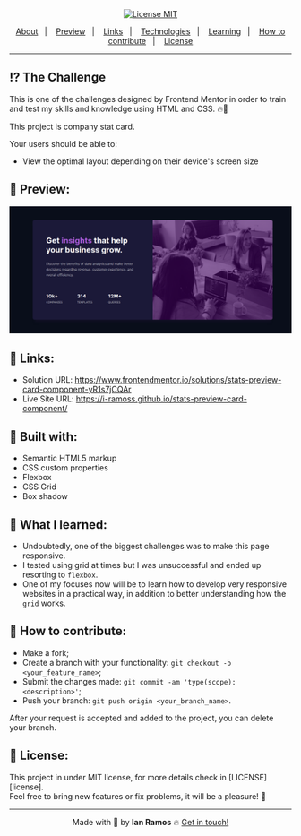 <div align="center">
  <a href="https://opensource.org/licenses/MIT"><img alt="License MIT" src="https://img.shields.io/badge/license-MIT-brightgreen"></a>
</div>

<p align="center">
  <a href="#interrobang-the-challenge">About</a>&nbsp;&nbsp;&nbsp;|&nbsp;&nbsp;&nbsp;
  <a href="#confetti_ball-preview">Preview</a>&nbsp;&nbsp;&nbsp;|&nbsp;&nbsp;&nbsp;
  <a href="#paperclip-links">Links</a>&nbsp;&nbsp;&nbsp;|&nbsp;&nbsp;&nbsp;
  <a href="#rocket-built-with">Technologies</a>&nbsp;&nbsp;&nbsp;|&nbsp;&nbsp;&nbsp;
  <a href="#gem-what-i-learned">Learning</a>&nbsp;&nbsp;&nbsp;|&nbsp;&nbsp;&nbsp;
  <a href="#confetti_ball-how-to-contribute">How to contribute</a>&nbsp;&nbsp;&nbsp;|&nbsp;&nbsp;&nbsp;
  <a href="#key-license">License</a>
</p>

---

## :interrobang: The Challenge

This is one of the challenges designed by Frontend Mentor in order to train and test my skills and knowledge using HTML and CSS. 🔥🚀

This project is company stat card.

Your users should be able to:

- View the optimal layout depending on their device's screen size

## :confetti_ball: Preview:

![Stats card](.github/screenshot.png)

## :paperclip: Links:

- Solution URL: https://www.frontendmentor.io/solutions/stats-preview-card-component-yR1s7jCQAr
- Live Site URL: https://i-ramoss.github.io/stats-preview-card-component/

## :rocket: Built with:

- Semantic HTML5 markup
- CSS custom properties
- Flexbox
- CSS Grid
- Box shadow

## :gem: What I learned:

- Undoubtedly, one of the biggest challenges was to make this page responsive.
- I tested using grid at times but I was unsuccessful and ended up resorting to `flexbox`.
- One of my focuses now will be to learn how to develop very responsive websites in a practical way, in addition to better understanding how the `grid` works.

## :confetti_ball: How to contribute:

- Make a fork;
- Create a branch with your functionality: `git checkout -b <your_feature_name>`;
- Submit the changes made: `git commit -am 'type(scope): <description>'`;
- Push your branch: `git push origin <your_branch_name>`.

After your request is accepted and added to the project, you can delete your branch.

## :key: License:

This project in under MIT license, for more details check in [LICENSE][license]. <br>
Feel free to bring new features or fix problems, it will be a pleasure! 💜

---

<div align='center'>
  Made with 💚  by <strong>Ian Ramos</strong> 🔥
  <a href='https://www.linkedin.com/in/ian-ramos/'>Get in touch!</a>
</div>
